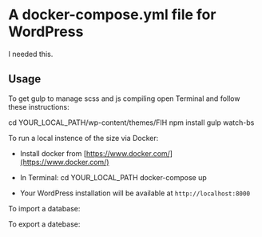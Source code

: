# A docker-compose.yml file for WordPress

I needed this.

## Usage

To get gulp to manage scss and js compiling open Terminal and follow these instructions:


cd YOUR_LOCAL_PATH/wp-content/themes/FIH
npm install
gulp watch-bs

To run a local instence of the size via Docker:

* Install docker from [https://www.docker.com/](https://www.docker.com/)
* In Terminal:
  cd YOUR_LOCAL_PATH
  docker-compose up

* Your WordPress installation will be available at `http://localhost:8000`

To import a database:

To export a datebase:


